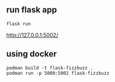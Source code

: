 ## run flask app
```
flask run
```

http://127.0.0.1:5002/


## using docker
```
podman build -t flask-fizzbuzz .
podman run -p 5000:5002 flask-fizzbuzz
```
